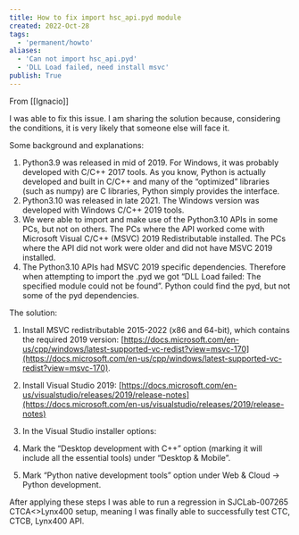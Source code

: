 ```yaml
---
title: How to fix import hsc_api.pyd module
created: 2022-Oct-28
tags:
  - 'permanent/howto'
aliases:
  - 'Can not import hsc_api.pyd'
  - 'DLL Load failed, need install msvc'
publish: True
---
```

From [[Ignacio]]

I was able to fix this issue. I am sharing the solution because, considering the conditions, it is very likely that someone else will face it.

Some background and explanations:

1.  Python3.9 was released in mid of 2019. For Windows, it was probably developed with C/C++ 2017 tools. As you know, Python is actually developed and built in C/C++ and many of the “optimized” libraries (such as numpy) are C libraries, Python simply provides the interface.
2.  Python3.10 was released in late 2021. The Windows version was developed with Windows C/C++ 2019 tools.
3.  We were able to import and make use of the Python3.10 APIs in some PCs, but not on others. The PCs where the API worked come with Microsoft Visual C/C++ (MSVC) 2019 Redistributable installed. The PCs where the API did not work were older and did not have MSVC 2019 installed.
4.  The Python3.10 APIs had MSVC 2019 specific dependencies. Therefore when attempting to import the .pyd we got “DLL Load failed: The specified module could not be found”. Python could find the pyd, but not some of the pyd dependencies.

The solution:

1.  Install MSVC redistributable 2015-2022 (x86 and 64-bit), which contains the required 2019 version: [https://docs.microsoft.com/en-us/cpp/windows/latest-supported-vc-redist?view=msvc-170](https://docs.microsoft.com/en-us/cpp/windows/latest-supported-vc-redist?view=msvc-170).
2.  Install Visual Studio 2019: [https://docs.microsoft.com/en-us/visualstudio/releases/2019/release-notes](https://docs.microsoft.com/en-us/visualstudio/releases/2019/release-notes)
3.  In the Visual Studio installer options:

1.  Mark the “Desktop development with C++” option (marking it will include all the essential tools) under “Desktop & Mobile”.
2.  Mark “Python native development tools” option under Web & Cloud -> Python development.

After applying these steps I was able to run a regression in SJCLab-007265 CTCA<>Lynx400 setup, meaning I was finally able to successfully test CTC, CTCB, Lynx400 API.



